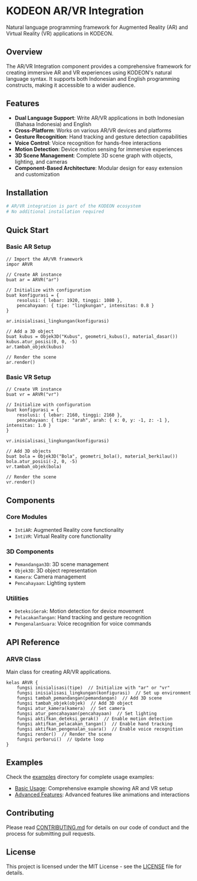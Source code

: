 # KODEON AR/VR Integration

Natural language programming framework for Augmented Reality (AR) and Virtual Reality (VR) applications in KODEON.

## Overview

The AR/VR Integration component provides a comprehensive framework for creating immersive AR and VR experiences using KODEON's natural language syntax. It supports both Indonesian and English programming constructs, making it accessible to a wider audience.

## Features

-   **Dual Language Support**: Write AR/VR applications in both Indonesian (Bahasa Indonesia) and English
-   **Cross-Platform**: Works on various AR/VR devices and platforms
-   **Gesture Recognition**: Hand tracking and gesture detection capabilities
-   **Voice Control**: Voice recognition for hands-free interactions
-   **Motion Detection**: Device motion sensing for immersive experiences
-   **3D Scene Management**: Complete 3D scene graph with objects, lighting, and cameras
-   **Component-Based Architecture**: Modular design for easy extension and customization

## Installation

```bash
# AR/VR integration is part of the KODEON ecosystem
# No additional installation required
```

## Quick Start

### Basic AR Setup

```kodeon
// Import the AR/VR framework
impor ARVR

// Create AR instance
buat ar = ARVR("ar")

// Initialize with configuration
buat konfigurasi = {
    resolusi: { lebar: 1920, tinggi: 1080 },
    pencahayaan: { tipe: "lingkungan", intensitas: 0.8 }
}

ar.inisialisasi_lingkungan(konfigurasi)

// Add a 3D object
buat kubus = Objek3D("Kubus", geometri_kubus(), material_dasar())
kubus.atur_posisi(0, 0, -5)
ar.tambah_objek(kubus)

// Render the scene
ar.render()
```

### Basic VR Setup

```kodeon
// Create VR instance
buat vr = ARVR("vr")

// Initialize with configuration
buat konfigurasi = {
    resolusi: { lebar: 2160, tinggi: 2160 },
    pencahayaan: { tipe: "arah", arah: { x: 0, y: -1, z: -1 }, intensitas: 1.0 }
}

vr.inisialisasi_lingkungan(konfigurasi)

// Add 3D objects
buat bola = Objek3D("Bola", geometri_bola(), material_berkilau())
bola.atur_posisi(-2, 0, -5)
vr.tambah_objek(bola)

// Render the scene
vr.render()
```

## Components

### Core Modules

-   `IntiAR`: Augmented Reality core functionality
-   `IntiVR`: Virtual Reality core functionality

### 3D Components

-   `Pemandangan3D`: 3D scene management
-   `Objek3D`: 3D object representation
-   `Kamera`: Camera management
-   `Pencahayaan`: Lighting system

### Utilities

-   `DeteksiGerak`: Motion detection for device movement
-   `PelacakanTangan`: Hand tracking and gesture recognition
-   `PengenalanSuara`: Voice recognition for voice commands

## API Reference

### ARVR Class

Main class for creating AR/VR applications.

```kodeon
kelas ARVR {
    fungsi inisialisasi(tipe)  // Initialize with "ar" or "vr"
    fungsi inisialisasi_lingkungan(konfigurasi)  // Set up environment
    fungsi tambah_pemandangan(pemandangan)  // Add 3D scene
    fungsi tambah_objek(objek)  // Add 3D object
    fungsi atur_kamera(kamera)  // Set camera
    fungsi atur_pencahayaan(pencahayaan)  // Set lighting
    fungsi aktifkan_deteksi_gerak()  // Enable motion detection
    fungsi aktifkan_pelacakan_tangan()  // Enable hand tracking
    fungsi aktifkan_pengenalan_suara()  // Enable voice recognition
    fungsi render()  // Render the scene
    fungsi perbarui()  // Update loop
}
```

## Examples

Check the [examples](examples/) directory for complete usage examples:

-   [Basic Usage](examples/basic-usage.kodeon): Comprehensive example showing AR and VR setup
-   [Advanced Features](examples/advanced.kodeon): Advanced features like animations and interactions

## Contributing

Please read [CONTRIBUTING.md](../../CONTRIBUTING.md) for details on our code of conduct and the process for submitting pull requests.

## License

This project is licensed under the MIT License - see the [LICENSE](../../LICENSE) file for details.
